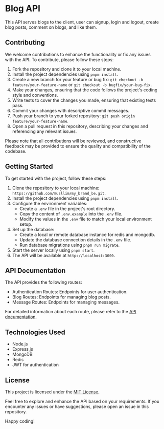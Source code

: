 # Blog API

This API serves blogs to the client, user can signup, login and logout, create blog posts, comment on blogs, and like them.
## Contributing

We welcome contributions to enhance the functionality or fix any issues with the API. To contribute, please follow these steps:

1. Fork the repository and clone it to your local machine.
2. Install the project dependencies using `pnpm install`.
3. Create a new branch for your feature or bug fix: `git checkout -b feature/your-feature-name` or `git checkout -b bugfix/your-bug-fix`.
4. Make your changes, ensuring that the code follows the project's coding style and conventions.
5. Write tests to cover the changes you made, ensuring that existing tests pass.
6. Commit your changes with descriptive commit messages.
7. Push your branch to your forked repository: `git push origin feature/your-feature-name`.
8. Open a pull request in this repository, describing your changes and referencing any relevant issues.

Please note that all contributions will be reviewed, and constructive feedback may be provided to ensure the quality and compatibility of the codebase.

## Getting Started

To get started with the project, follow these steps:

1. Clone the repository to your local machine: `https://github.com/musllim/my_brand_be.git`.
2. Install the project dependencies using `pnpm install`.
3. Configure the environment variables:
   - Create a `.env` file in the project's root directory.
   - Copy the content of `.env.example` into the `.env` file.
   - Modify the values in the `.env` file to match your local environment setup.
4. Set up the database:
   - Create a local or remote database instance for redis and mongodb.
   - Update the database connection details in the `.env` file.
   - Run database migrations using `pnpm run migrate`.
5. Start the server locally using `pnpm start`.
6. The API will be available at `http://localhost:3000`.

## API Documentation

The API provides the following routes:

- Authentication Routes: Endpoints for user authentication.
- Blog Routes: Endpoints for managing blog posts.
- Message Routes: Endpoints for managing messages.

For detailed information about each route, please refer to the [API documentation](http://localhost:3000/api/v1/docs).

## Technologies Used

- Node.js
- Express.js
- MongoDB
- Redis
- JWT for authentication

## License

This project is licensed under the [MIT License](LICENSE).

Feel free to explore and enhance the API based on your requirements. If you encounter any issues or have suggestions, please open an issue in this repository.

Happy coding!
